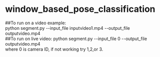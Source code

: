 # window_based_pose_classification
##To run on a video example:  
python segment.py --input_file inputvideo1.mp4 --output_file outputvideo.mp4  
##To run on live video:
python segment.py --input_file 0 --output_file outputvideo.mp4    
where 0 is camera ID, if not working try 1,2,or 3.
